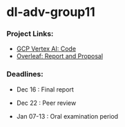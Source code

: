 # dl-adv-group11

### Project Links:
- [GCP Vertex AI: Code](https://console.cloud.google.com/vertex-ai/workbench/instances?project=dladvgroup11)
- [Overleaf: Report and Proposal](https://www.overleaf.com/8348522569zxtsgdgjyjhj#0e6ece)
### Deadlines:

- Dec 16 : Final report

- Dec 22 : Peer review

- Jan 07-13 : Oral examination period 
